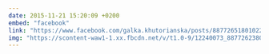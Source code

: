 ```yaml
---
date: 2015-11-21 15:20:09 +0200
embed: "facebook"
link: "https://www.facebook.com/galka.khutorianska/posts/887726518010224"
img: "https://scontent-waw1-1.xx.fbcdn.net/v/t1.0-9/12240073_887726238010252_6796292708971741251_n.jpg?oh=7a067e3ece9a983a802b870d157519bc&oe=595F9D4E"
---
```

